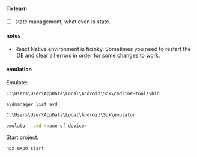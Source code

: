 #### To learn
- [ ] state management, what even is state.
#### notes
- React Native environment is ficinky. Sometimes you need to restart the IDE and clear all errors in order for some changes to work.
#### emulation
Emulate:
```bash
C:\Users\User\AppData\Local\Android\Sdk\cmdline-tools\bin

avdmanager list avd

C:\Users\User\AppData\Local\Android\Sdk\emulator

emulator -avd <name of device>
```

Start project:
```bash
npx expo start
```
